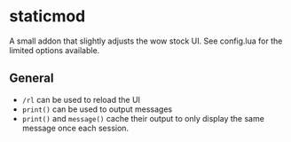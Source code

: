 # staticmod

A small addon that slightly adjusts the wow stock UI.
See config.lua for the limited options available.

## General
- `/rl` can be used to reload the UI
- `print()` can be used to output messages
- `print()` and `message()` cache their output to only display the same message once each session.
